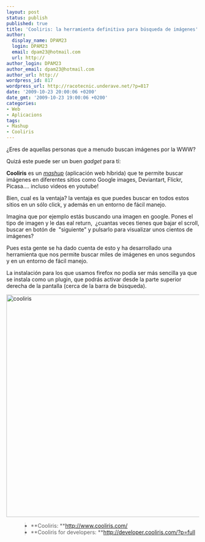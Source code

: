 ```yaml
---
layout: post
status: publish
published: true
title: 'Cooliris: la herramienta definitiva para búsqueda de imágenes'
author:
  display_name: DPAM23
  login: DPAM23
  email: dpam23@hotmail.com
  url: http://
author_login: DPAM23
author_email: dpam23@hotmail.com
author_url: http://
wordpress_id: 817
wordpress_url: http://racotecnic.underave.net/?p=817
date: '2009-10-23 20:00:06 +0200'
date_gmt: '2009-10-23 19:00:06 +0200'
categories:
- Web
- Aplicacions
tags:
- Mashup
- Cooliris
---
```


¿Eres de aquellas personas que a menudo buscan imágenes por la WWW?

Quizá este puede ser un buen <em>gadget</em> para tí:

**Cooliris** es un <a href="http://es.wikipedia.org/wiki/Mashup_%28aplicaci%C3%B3n_web_h%C3%ADbrida%29" target="_blank"><em>mashup</em></a> (aplicación web híbrida) que te permite buscar imágenes en diferentes sitios como Google images, Deviantart, Flickr, Picasa.... incluso videos en youtube!

Bien, cual es la ventaja? la ventaja es que puedes buscar en todos estos sitios en un sólo click, y además en un entorno de fácil manejo.

Imagina que por ejemplo estás buscando una imagen en google. Pones el tipo de imagen y le das eal return,  ¿cuantas veces tienes que bajar el scroll, buscar en botón de  "siguiente" y pulsarlo para visualizar unos cientos de imágenes?

Pues esta gente se ha dado cuenta de esto y ha desarrollado una herramienta que nos permite buscar miles de imágenes en unos segundos y en un entorno de fácil manejo.

La instalación para los que usamos firefox no podía ser más sencilla ya que se instala como un plugin, que podrás activar desde la parte superior derecha de la pantalla (cerca de la barra de búsqueda).

<img class="aligncenter size-full wp-image-818" title="cooliris" src="{{ site.url }}/uploads/2009/10/cooliris.jpg" alt="cooliris" width="580" />

<ul>
<blockquote>
<li>**Cooliris: **<a href="http://www.cooliris.com/" target="_blank" rel="nofollow">http://www.cooliris.com/</a></li>
<li>**Cooliris for developers: **<a href="http://developer.cooliris.com/?p=full" target="_blank" rel="nofollow">http://developer.cooliris.com/?p=full</a></li>
</blockquote>
</ul>
